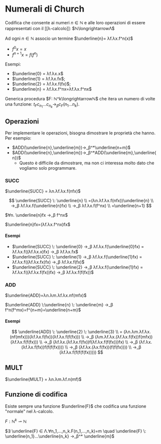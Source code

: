 # Numerali di Church

Codifica che consente ai numeri $n ∈ ℕ$ e alle loro operazioni di essere rappresentati con il [[λ-calcolo]]: $ℕ\longrightarrowΛ$

Ad ogni $n ∈ ℕ$ associo un termine $\underline{n}= λf.λx.f^n(x)$

- $f^0x = x$
- $f^{n+1}x = f(f^n)$

Esempi:

- $\underline{0} = λf.λx.x$
- $\underline{1} = λf.λx.fx$;
- $\underline{2} = λf.λx.f(fx)$;
- $\underline{n} = λf.λx.f^nx=λf.λx.f^nx$

Generica procedura $F: ℕ^k\longrightarrowℕ$ che itera un numero di volte una funzione: $t_Fc_{n_1}…c_{n_k}\longrightarrow_β c_F(n_1…n_k)$.

## Operazioni

Per implementare le operazioni, bisogna dimostrare le proprietà che hanno. Per esempio:
- $ADD(\underline{n},\underline{m})→_β^*\underline{n+m}$
- $ADD(\underline{n},\underline{m})→_β^*ADD(\underline{m},\underline{n})$
	- Questo è difficile da dimostrare, ma non ci interessa molto dato che vogliamo solo programmare.

### SUCC

$\underline{SUCC} = λn.λf.λx.f(nfx)$

 $$
\underline{SUCC} \: \underline{n} \\
=(λn.λf.λx.f(nfx))\underline{n} \\
→_β λf.λx.f(\underline{n}fx) \\
→_β λf.λx.f(f^nx) \\
=\underline{n+1}
$$

$∀n. \underline{n}fx →_β f^nx$

$\underline{n}fx=(λf.λx.f^nx)fx$

#### Esempi

* $\underline{SUCC} \: \underline{0} →_β λf.λx.f(\underline{0}fx) = λf.λx.f((λf.λx.x)fx) →_β λf.λx.fx$
* $\underline{SUCC} \: \underline{1} →_β λf.λx.f(\underline{1}fx) = λf.λx.f((λf.λx.fx)fx) →_β λf.λx.f(fx)$
* $\underline{SUCC} \: \underline{2} →_β λf.λx.f(\underline{1}fx) = λf.λx.f((λf.λx.f(fx))fx) →_β λf.λx.f(f(fx))$

### ADD

$\underline{ADD}=λn.λm.λf.λx.nf(mfx)$

$\underline{ADD} \:\underline{n} \: \underline{m} →_β f^n(f^mx)=f^{n+m}=\underline{n+m}$

#### Esempi

$$
\underline{ADD} \: \underline{2} \: \underline{3} \\
= (λn.λm.λf.λx.(nf(mfx)))(λf.λx.f(fx))(λf.λx.f(f(fx))) \\
→_β (λm.λf.λx.(λf.λx.f(fx))f(mfx))(λf.λx.f(f(fx))) \\
→_β (λf.λx.(λf.λx.f(fx))f(λf.λx.f(f(fx)))fx) \\
→_β (λf.λx.(λf.λx.f(fx))f(f(f(fx)))) \\
→_β (λf.λx.(λx.f(fx))(f(f(fx)))) \\
→_β (λf.λx.f(f(f(f(fx)))))
$$

## MULT

$\underline{MULT} = λn.λm.λf.n(mf)$

## Funzione di codifica

Esiste sempre una funzione $\underline{F}$ che codifica una funzione "normale" nel λ-calcolo.

$F: ℕ^k ⇀ ℕ$

$∃ \underline{F} ∈ Λ.∀n_1,…,n_k.F(n_1,…,n_k)=m \quad \underline{F} \: \underline{n_1}…\underline{n_k} →_β^* \underline{m}$
